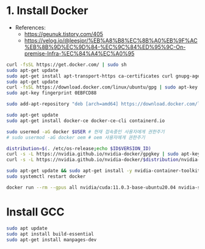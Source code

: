 # 1. Install Docker
- References:
    - https://geunuk.tistory.com/405
    - https://velog.io/@leesjpr/%EB%A8%B8%EC%8B%A0%EB%9F%AC%EB%8B%9D%EC%9D%84-%EC%9C%84%ED%95%9C-On-premise-Infra-%EC%84%A4%EC%A0%95
```sh
curl -fsSL https://get.docker.com/ | sudo sh
sudo apt-get update
sudo apt-get install apt-transport-https ca-certificates curl gnupg-agent software-properties-common
sudo apt-get update
curl -fsSL https://download.docker.com/linux/ubuntu/gpg | sudo apt-key add -
sudo apt-key fingerprint 0EBFCD88

sudo add-apt-repository "deb [arch=amd64] https://download.docker.com/linux/ubuntu $(lsb_release -cs) stable"

sudo apt-get update
sudo apt-get install docker-ce docker-ce-cli containerd.io

sudo usermod -aG docker $USER # 현재 접속중인 사용자에게 권한주기
# sudo usermod -aG docker oem # oem 사용자에게 권한주기

distribution=$(. /etc/os-release;echo $ID$VERSION_ID)
curl -s -L https://nvidia.github.io/nvidia-docker/gpgkey | sudo apt-key add -
curl -s -L https://nvidia.github.io/nvidia-docker/$distribution/nvidia-docker.list | sudo tee /etc/apt/sources.list.d/nvidia-docker.list

sudo apt-get update && sudo apt-get install -y nvidia-container-toolkit
sudo systemctl restart docker

docker run --rm --gpus all nvidia/cuda:11.0.3-base-ubuntu20.04 nvidia-smi
```
<!-- # 1) Errors
- https://bluecolorsky.tistory.com/110
- `docker: Error response from daemon: could not select device driver "" with capabilities: [[gpu]].`
```sh
distribution=$(. /etc/os-release;echo $ID$VERSION_ID) && curl -s -L https://nvidia.github.io/nvidia-docker/gpgkey | sudo apt-key add - && curl -s -L https://nvidia.github.io/nvidia-docker/$distribution/nvidia-docker.list | sudo tee /etc/apt/sources.list.d/nvidia-docker.list
sudo apt-get update && sudo apt-get install -y nvidia-container-toolkit
sudo systemctl restart docker -->

# Install GCC
```sh
sudo apt update
sudo apt install build-essential
sudo apt-get install manpages-dev
```
